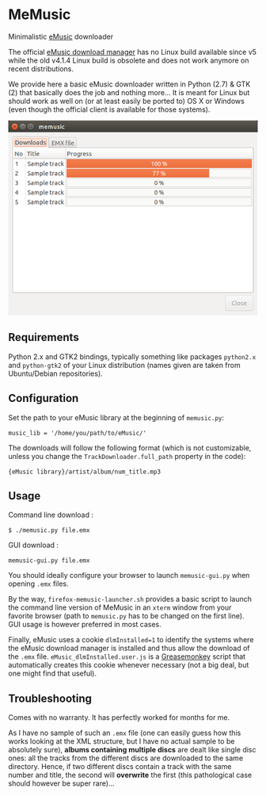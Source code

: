 # MeMusic
Minimalistic [eMusic](http://www.emusic.com) downloader

The official [eMusic download manager](http://www.emusic.com/info/download-manager-6/) has no Linux build available since v5 while the old v4.1.4 Linux build is obsolete and does not work anymore on recent distributions.

We provide here a basic eMusic downloader written in Python (2.7) & GTK (2) that basically does the job and nothing more... It is meant for Linux but should work as well on (or at least easily be ported to) OS X or Windows (even though the official client is available for those systems).

![Snapshot of the GUI](/img/snap.png)

## Requirements

Python 2.x and GTK2 bindings, typically something like packages `python2.x` and `python-gtk2` of your Linux distribution (names given are taken from Ubuntu/Debian repositories).

## Configuration

Set the path to your eMusic library at the beginning of `memusic.py`:
```
music_lib = '/home/you/path/to/eMusic/'
```

The downloads will follow the following format (which is not customizable, unless you change the `TrackDownloader.full_path` property in the code):
```
{eMusic library}/artist/album/num_title.mp3
```

## Usage

Command line download :
```
$ ./memusic.py file.emx
```

GUI download :
```
memusic-gui.py file.emx
```

You should ideally configure your browser to launch `memusic-gui.py` when opening `.emx` files.

By the way, `firefox-memusic-launcher.sh` provides a basic script to launch the command line version of MeMusic in an `xterm` window from your favorite browser (path to `memusic.py` has to be changed on the first line). GUI usage is however preferred in most cases.

Finally, eMusic uses a cookie `dlmInstalled=1` to identify the systems where the eMusic download manager is installed and thus allow the download of the `.emx` file. `eMusic_dlmInstalled.user.js` is a [Greasemonkey](https://addons.mozilla.org/en-US/firefox/addon/greasemonkey/) script that automatically creates this cookie whenever necessary (not a big deal, but one might find that useful).

## Troubleshooting

Comes with no warranty. It has perfectly worked for months for me.

As I have no sample of such an `.emx` file (one can easily guess how this works looking at the XML structure, but I have no actual sample to be absolutely sure), **albums containing multiple discs** are dealt like single disc ones: all the tracks from the different discs are downloaded to the same directory. Hence, if two different discs contain a track with the same number and title, the second will **overwrite** the first (this pathological case should however be super rare)...